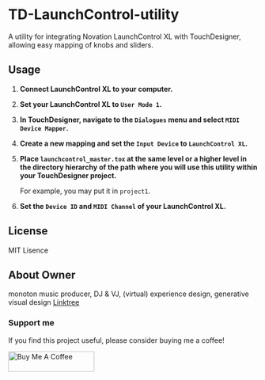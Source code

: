 # TD-LaunchControl-utility
A utility for integrating Novation LaunchControl XL with TouchDesigner, allowing easy mapping of knobs and sliders.

## Usage

1. **Connect LaunchControl XL to your computer.**

2. **Set your LaunchControl XL to `User Mode 1`.**

3. **In TouchDesigner, navigate to the `Dialogues` menu and select `MIDI Device Mapper`.**

4. **Create a new mapping and set the `Input Device` to `LaunchControl XL`.**

5. **Place `launchcontrol_master.tox` at the same level or a higher level in the directory hierarchy of the path where you will use this utility within your TouchDesigner project.**

    For example, you may put it in `project1`.

6. **Set the `Device ID` and `MIDI Channel` of your LaunchControl XL.**




## License
MIT Lisence

## About Owner
monoton
music producer, DJ & VJ, (virtual) experience design, generative visual design
[Linktree](https://linktr.ee/monoton)

### Support me
If you find this project useful, please consider buying me a coffee!

<a href="https://www.buymeacoffee.com/monoton" target="_blank"><img src="https://cdn.buymeacoffee.com/buttons/default-orange.png" alt="Buy Me A Coffee" height="41" width="174"></a>
